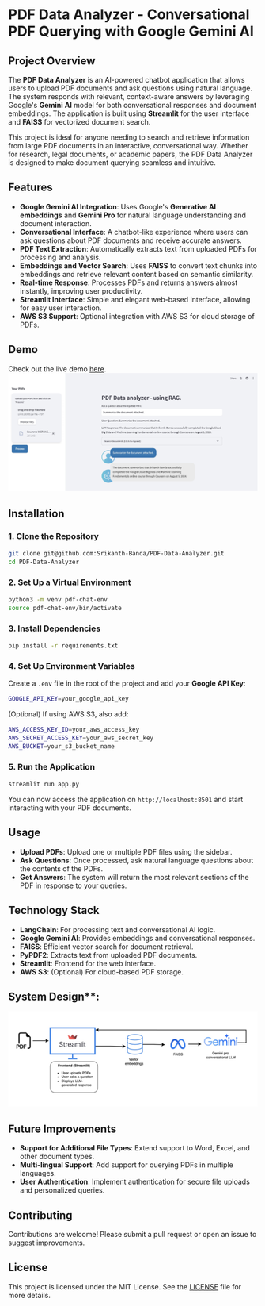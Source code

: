 
# PDF Data Analyzer - Conversational PDF Querying with Google Gemini AI

## Project Overview

The **PDF Data Analyzer** is an AI-powered chatbot application that allows users to upload PDF documents and ask questions using natural language. The system responds with relevant, context-aware answers by leveraging Google's **Gemini AI** model for both conversational responses and document embeddings. The application is built using **Streamlit** for the user interface and **FAISS** for vectorized document search.

This project is ideal for anyone needing to search and retrieve information from large PDF documents in an interactive, conversational way. Whether for research, legal documents, or academic papers, the PDF Data Analyzer is designed to make document querying seamless and intuitive.

## Features

- **Google Gemini AI Integration**: Uses Google's **Generative AI embeddings** and **Gemini Pro** for natural language understanding and document interaction.
- **Conversational Interface**: A chatbot-like experience where users can ask questions about PDF documents and receive accurate answers.
- **PDF Text Extraction**: Automatically extracts text from uploaded PDFs for processing and analysis.
- **Embeddings and Vector Search**: Uses **FAISS** to convert text chunks into embeddings and retrieve relevant content based on semantic similarity.
- **Real-time Response**: Processes PDFs and returns answers almost instantly, improving user productivity.
- **Streamlit Interface**: Simple and elegant web-based interface, allowing for easy user interaction.
- **AWS S3 Support**: Optional integration with AWS S3 for cloud storage of PDFs.

## Demo

Check out the live demo [here](https://gemini-genai-doc-chatbot.streamlit.app/).
![App Screenshot](assets/images/demo_screenshot.jpg)

## Installation

### 1. Clone the Repository

```bash
git clone git@github.com:Srikanth-Banda/PDF-Data-Analyzer.git
cd PDF-Data-Analyzer
```

### 2. Set Up a Virtual Environment

```bash
python3 -m venv pdf-chat-env
source pdf-chat-env/bin/activate
```

### 3. Install Dependencies

```bash
pip install -r requirements.txt
```

### 4. Set Up Environment Variables

Create a `.env` file in the root of the project and add your **Google API Key**:

```bash
GOOGLE_API_KEY=your_google_api_key
```

(Optional) If using AWS S3, also add:

```bash
AWS_ACCESS_KEY_ID=your_aws_access_key
AWS_SECRET_ACCESS_KEY=your_aws_secret_key
AWS_BUCKET=your_s3_bucket_name
```

### 5. Run the Application

```bash
streamlit run app.py
```

You can now access the application on `http://localhost:8501` and start interacting with your PDF documents.

## Usage

- **Upload PDFs**: Upload one or multiple PDF files using the sidebar.
- **Ask Questions**: Once processed, ask natural language questions about the contents of the PDFs.
- **Get Answers**: The system will return the most relevant sections of the PDF in response to your queries.

## Technology Stack

- **LangChain**: For processing text and conversational AI logic.
- **Google Gemini AI**: Provides embeddings and conversational responses.
- **FAISS**: Efficient vector search for document retrieval.
- **PyPDF2**: Extracts text from uploaded PDF documents.
- **Streamlit**: Frontend for the web interface.
- **AWS S3**: (Optional) For cloud-based PDF storage.

## System Design**:
![System design Screenshot](assets/images/system_design.jpg)

## Future Improvements

- **Support for Additional File Types**: Extend support to Word, Excel, and other document types.
- **Multi-lingual Support**: Add support for querying PDFs in multiple languages.
- **User Authentication**: Implement authentication for secure file uploads and personalized queries.

## Contributing

Contributions are welcome! Please submit a pull request or open an issue to suggest improvements.

## License

This project is licensed under the MIT License. See the [LICENSE](LICENSE) file for more details.
